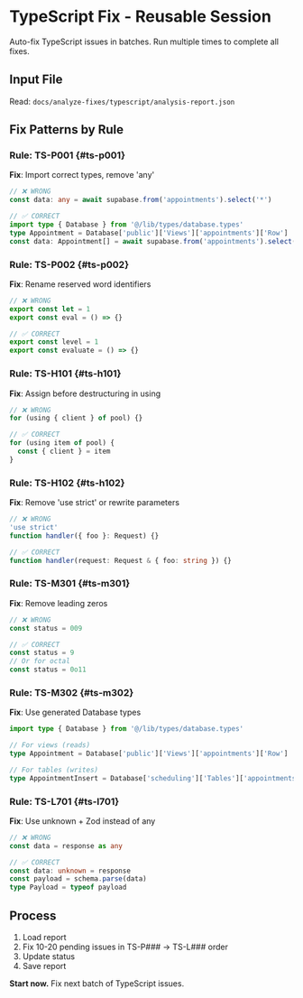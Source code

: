 # TypeScript Fix - Reusable Session

Auto-fix TypeScript issues in batches. Run multiple times to complete all fixes.

## Input File

Read: `docs/analyze-fixes/typescript/analysis-report.json`

## Fix Patterns by Rule

### Rule: TS-P001 {#ts-p001}

**Fix**: Import correct types, remove 'any'

```ts
// ❌ WRONG
const data: any = await supabase.from('appointments').select('*')

// ✅ CORRECT
import type { Database } from '@/lib/types/database.types'
type Appointment = Database['public']['Views']['appointments']['Row']
const data: Appointment[] = await supabase.from('appointments').select('*')
```

### Rule: TS-P002 {#ts-p002}

**Fix**: Rename reserved word identifiers

```ts
// ❌ WRONG
export const let = 1
export const eval = () => {}

// ✅ CORRECT
export const level = 1
export const evaluate = () => {}
```

### Rule: TS-H101 {#ts-h101}

**Fix**: Assign before destructuring in using

```ts
// ❌ WRONG
for (using { client } of pool) {}

// ✅ CORRECT
for (using item of pool) {
  const { client } = item
}
```

### Rule: TS-H102 {#ts-h102}

**Fix**: Remove 'use strict' or rewrite parameters

```ts
// ❌ WRONG
'use strict'
function handler({ foo }: Request) {}

// ✅ CORRECT
function handler(request: Request & { foo: string }) {}
```

### Rule: TS-M301 {#ts-m301}

**Fix**: Remove leading zeros

```ts
// ❌ WRONG
const status = 009

// ✅ CORRECT
const status = 9
// Or for octal
const status = 0o11
```

### Rule: TS-M302 {#ts-m302}

**Fix**: Use generated Database types

```ts
import type { Database } from '@/lib/types/database.types'

// For views (reads)
type Appointment = Database['public']['Views']['appointments']['Row']

// For tables (writes)
type AppointmentInsert = Database['scheduling']['Tables']['appointments']['Insert']
```

### Rule: TS-L701 {#ts-l701}

**Fix**: Use unknown + Zod instead of any

```ts
// ❌ WRONG
const data = response as any

// ✅ CORRECT
const data: unknown = response
const payload = schema.parse(data)
type Payload = typeof payload
```

## Process

1. Load report
2. Fix 10-20 pending issues in TS-P### → TS-L### order
3. Update status
4. Save report

**Start now.** Fix next batch of TypeScript issues.
